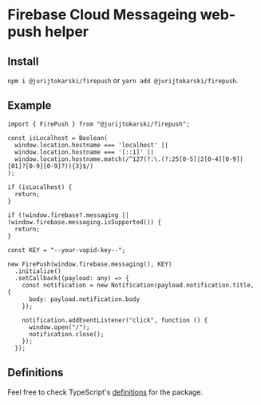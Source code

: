 # Firebase Cloud Messageing web-push helper

## Install

`npm i @jurijtokarski/firepush` or `yarn add @jurijtokarski/firepush`.

## Example

```
import { FirePush } from "@jurijtokarski/firepush";

const isLocalhost = Boolean(
  window.location.hostname === 'localhost' ||
  window.location.hostname === '[::1]' ||
  window.location.hostname.match(/^127(?:\.(?:25[0-5]|2[0-4][0-9]|[01]?[0-9][0-9]?)){3}$/)
);

if (isLocalhost) {
  return;
}

if (!window.firebase?.messaging || !window.firebase.messaging.isSupported()) {
  return;
}

const KEY = "--your-vapid-key--";

new FirePush(window.firebase.messaging(), KEY)
  .initialize()
  .setCallback((payload: any) => {
    const notification = new Notification(payload.notification.title, {
      body: payload.notification.body
    });

    notification.addEventListener("click", function () {
      window.open("/");
      notification.close();
    });
  });
```

## Definitions

Feel free to check TypeScript's [definitions](https://github.com/jurijtokarski/stuff/blob/master/packages/firepush/index.d.ts) for the package.
